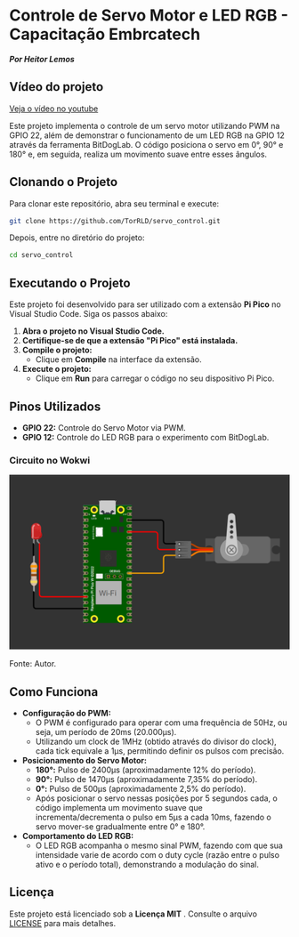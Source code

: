 # Controle de Servo Motor e LED RGB - Capacitação Embrcatech

***Por Heitor Lemos***

## Vídeo do projeto

[Veja o vídeo no youtube](https://www.youtube.com/watch?v=7Kue5NQe5ME)

Este projeto implementa o controle de um servo motor utilizando PWM na GPIO 22, além de demonstrar o funcionamento de um LED RGB na GPIO 12 através da ferramenta BitDogLab. O código posiciona o servo em 0°, 90° e 180° e, em seguida, realiza um movimento suave entre esses ângulos.

## Clonando o Projeto

Para clonar este repositório, abra seu terminal e execute:

```bash
git clone https://github.com/TorRLD/servo_control.git
```

Depois, entre no diretório do projeto:

```bash
cd servo_control
```


## Executando o Projeto

Este projeto foi desenvolvido para ser utilizado com a extensão **Pi Pico** no Visual Studio Code. Siga os passos abaixo:

1. **Abra o projeto no Visual Studio Code.**
2. **Certifique-se de que a extensão "Pi Pico" está instalada.**
3. **Compile o projeto:**
   * Clique em **Compile** na interface da extensão.
4. **Execute o projeto:**
   * Clique em **Run** para carregar o código no seu dispositivo Pi Pico.

## Pinos Utilizados

* **GPIO 22:** Controle do Servo Motor via PWM.
* **GPIO 12:** Controle do LED RGB para o experimento com BitDogLab.

### Circuito no Wokwi

![1739288062057](image/readme/1739288062057.png)

Fonte: Autor.

## Como Funciona

* **Configuração do PWM:**
  * O PWM é configurado para operar com uma frequência de 50Hz, ou seja, um período de 20ms (20.000µs).
  * Utilizando um clock de 1MHz (obtido através do divisor do clock), cada tick equivale a 1µs, permitindo definir os pulsos com precisão.
* **Posicionamento do Servo Motor:**
  * **180°:** Pulso de 2400µs (aproximadamente 12% do período).
  * **90°:** Pulso de 1470µs (aproximadamente 7,35% do período).
  * **0°:** Pulso de 500µs (aproximadamente 2,5% do período).
  * Após posicionar o servo nessas posições por 5 segundos cada, o código implementa um movimento suave que incrementa/decrementa o pulso em 5µs a cada 10ms, fazendo o servo mover-se gradualmente entre 0° e 180°.
* **Comportamento do LED RGB:**
  * O LED RGB acompanha o mesmo sinal PWM, fazendo com que sua intensidade varie de acordo com o duty cycle (razão entre o pulso ativo e o período total), demonstrando a modulação do sinal.

## Licença

Este projeto está licenciado sob a  **Licença MIT** . Consulte o arquivo [LICENSE](LICENSE) para mais detalhes.
